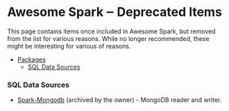 # Awesome Spark ‒ Deprecated Items  

This page contains items once included in Awesome Spark, but removed from the list for various reasons. While no longer recommended, these might be interesting for various of reasons.

- [Packages](#packages)
  - [SQL Data Sources](#sql-data-sources)


### SQL Data Sources

* [Spark-Mongodb](https://github.com/Stratio/Spark-MongoDB) (archived by the owner) - MongoDB reader and writer.
